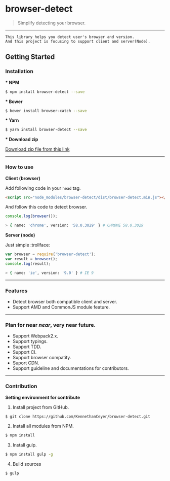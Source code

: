# browser-detect

> Simplify detecting your browser.

----

```plaintext
This library helps you detect user's browser and version.
And this project is focusing to support client and server(Node).
```

## Getting Started

### Installation

**\* NPM**

```bash
$ npm install browser-detect --save
```

**\* Bower**

```bash
$ bower install browser-catch --save
```

**\* Yarn**

```bash
$ yarn install browser-detect --save
```

**\* Download zip**

[Download zip file from this link](https://github.com/KennethanCeyer/browser-detect/archive/master.zip)

----

### How to use

**Client (browser)**

Add following code in your `head` tag.

```html
<script src="node_modules/browser-detect/dist/browser-detect.min.js"></script>
```

And follow this code to detect browser.

```javascript
console.log(browser());
```

```bash
> { name: 'chrome', version: '58.0.3029' } # CHROME 58.0.3029
```

**Server (node)**

Just simple :trollface:

```javascript
var browser = require('browser-detect');
var result = browser();
console.log(result);
```

```bash
> { name: 'ie', version: '9.0' } # IE 9
```

----

### Features

- Detect browser both compatible client and server.
- Support AMD and CommonJS module feature.

----

### Plan for near *near*, **very near** future.

- Support Webpack2.x.
- Support typings.
- Support TDD.
- Support CI.
- Support browser compatity.
- Suport CDN.
- Support guideline and documentations for contributors.

----

### Contribution

**Setting environment for contribute**

1. Install project from GitHub.

```bash
$ git clone https://github.com/KennethanCeyer/browser-detect.git
```

2. Install all modules from NPM.

```bash
$ npm install
```

3. Install gulp.

```bash
$ npm install gulp -g
```

4. Build sources

```bash
$ gulp
```
